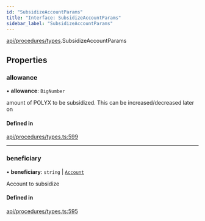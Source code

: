 ```yaml
---
id: "SubsidizeAccountParams"
title: "Interface: SubsidizeAccountParams"
sidebar_label: "SubsidizeAccountParams"
---
```


[api/procedures/types](../../../../../modules/API/Procedures/Types/Types.md).SubsidizeAccountParams

## Properties

### allowance

• **allowance**: `BigNumber`

amount of POLYX to be subsidized. This can be increased/decreased later on

#### Defined in

[api/procedures/types.ts:599](https://github.com/PolymeshAssociation/polymesh-sdk/blob/fe2e6dd1d/src/api/procedures/types.ts#L599)

___

### beneficiary

• **beneficiary**: `string` \| [`Account`](../../../../../classes/API/Entities/Account/Account.md)

Account to subsidize

#### Defined in

[api/procedures/types.ts:595](https://github.com/PolymeshAssociation/polymesh-sdk/blob/fe2e6dd1d/src/api/procedures/types.ts#L595)
